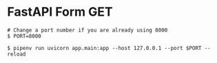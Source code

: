 # FastAPI Form GET

```shell
# Change a port number if you are already using 8000
$ PORT=8000

$ pipenv run uvicorn app.main:app --host 127.0.0.1 --port $PORT --reload
```
